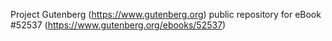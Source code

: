 Project Gutenberg (https://www.gutenberg.org) public repository for
eBook #52537 (https://www.gutenberg.org/ebooks/52537)
